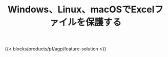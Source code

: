 ﻿---
title: Windows、Linux、macOSでExcelファイルを保護する 
weight: 7730
url: /ja/protect
description: XLS、XLSX、ODSスプレッドシートに保護を追加するための無料のアプリとAPI
---
{{< blocks/products/pf/agp/feature-solution >}} 

